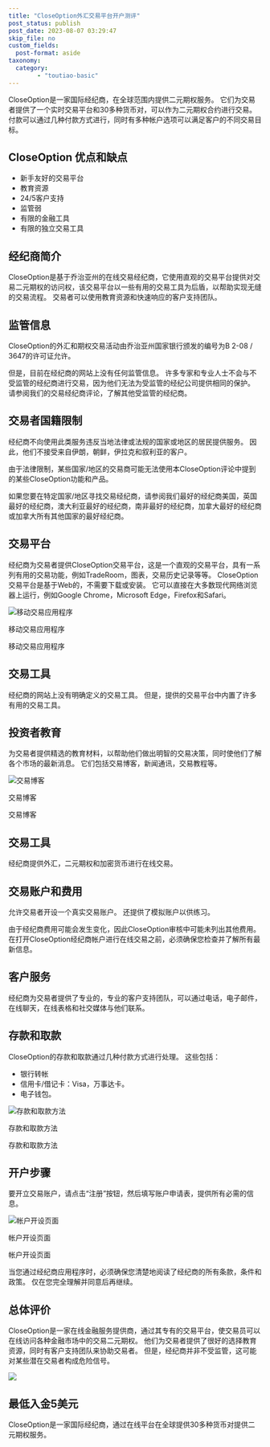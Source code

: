 ```yaml
---
title: "CloseOption外汇交易平台开户测评"
post_status: publish
post_date: 2023-08-07 03:29:47
skip_file: no
custom_fields: 
  post-format: aside
taxonomy:
  category:
        - "toutiao-basic"
---
```


CloseOption是一家国际经纪商，在全球范围内提供二元期权服务。 它们为交易者提供了一个实时交易平台和30多种货币对，可以作为二元期权合约进行交易。 付款可以通过几种付款方式进行，同时有多种帐户选项可以满足客户的不同交易目标。

## CloseOption 优点和缺点

- 新手友好的交易平台
- 教育资源
- 24/5客户支持
- 监管弱
- 有限的金融工具
- 有限的独立交易工具

## 经纪商简介

CloseOption是基于乔治亚州的在线交易经纪商，它使用直观的交易平台提供对交易二元期权的访问权，该交易平台以一些有用的交易工具为后盾，以帮助实现无缝的交易流程。 交易者可以使用教育资源和快速响应的客户支持团队。

## 监管信息

CloseOption的外汇和期权交易活动由乔治亚州国家银行颁发的编号为B 2-08 / 3647的许可证允许。

但是，目前在经纪商的网站上没有任何监管信息。 许多专家和专业人士不会与不受监管的经纪商进行交易，因为他们无法为受监管的经纪公司提供相同的保护。 请参阅我们的交易经纪商评论，了解其他受监管的经纪商。

## 交易者国籍限制

经纪商不向使用此类服务​​违反当地法律或法规的国家或地区的居民提供服务。 因此，他们不接受来自伊朗，朝鲜，伊拉克和叙利亚的客户。

由于法律限制，某些国家/地区的交易商可能无法使用本CloseOption评论中提到的某些CloseOption功能和产品。

如果您要在特定国家/地区寻找交易经纪商，请参阅我们最好的经纪商美国，英国最好的经纪商，澳大利亚最好的经纪商，南非最好的经纪商，加拿大最好的经纪商或加拿大所有其他国家的最好经纪商。

## 交易平台

经纪商为交易者提供CloseOption交易平台，这是一个直观的交易平台，具有一系列有用的交易功能，例如TradeRoom，图表，交易历史记录等等。 CloseOption交易平台是基于Web的，不需要下载或安装。 它可以直接在大多数现代网络浏览器上运行，例如Google Chrome，Microsoft Edge，Firefox和Safari。

![移动交易应用程序](https://cdn.fendou.la/funstoutiao/2020/11/CloseOption-Review-Mobile-Trading-App.png "移动交易应用程序")

移动交易应用程序

移动交易应用程序

## 交易工具

经纪商的网站上没有明确定义的交易工具。 但是，提供的交易平台中内置了许多有用的交易工具。

## 投资者教育

为交易者提供精选的教育材料，以帮助他们做出明智的交易决策，同时使他们了解各个市场的最新消息。 它们包括交易博客，新闻通讯，交易教程等。

![交易博客](https://cdn.fendou.la/funstoutiao/2020/11/CloseOption-Review-Blogs-1024x684.jpg "交易博客")

交易博客

交易博客

## 交易工具

经纪商提供外汇，二元期权和加密货币进行在线交易。

## 交易账户和费用

允许交易者开设一个真实交易账户。 还提供了模拟账户以供练习。

由于经纪商费用可能会发生变化，因此CloseOption审核中可能未列出其他费用。 在打开CloseOption经纪商帐户进行在线交易之前，必须确保您检查并了解所有最新信息。

## 客户服务

经纪商为交易者提供了专业的，专业的客户支持团队，可以通过电话，电子邮件，在线聊天，在线表格和社交媒体与他们联系。

## 存款和取款

CloseOption的存款和取款通过几种付款方式进行处理。 这些包括：

- 银行转帐
- 信用卡/借记卡：Visa，万事达卡。
- 电子钱包。

![存款和取款方法](https://cdn.fendou.la/funstoutiao/2020/11/CloseOption-Review-Deposit-and-Withdrawal-Methods.jpg "存款和取款方法")

存款和取款方法

存款和取款方法

## 开户步骤

要开立交易账户，请点击“注册”按钮，然后填写账户申请表，提供所有必需的信息。

![帐户开设页面](https://cdn.fendou.la/funstoutiao/2020/11/CloseOption-Review-Account-Opening-Page.jpg "帐户开设页面")

帐户开设页面

帐户开设页面

当您通过经纪商应用程序时，必须确保您清楚地阅读了经纪商的所有条款，条件和政策。 仅在您完全理解并同意后再继续。

## 总体评价

CloseOption是一家在线金融服务提供商，通过其专有的交易平台，使交易员可以在线访问各种金融市场中的交易二元期权。 他们为交易者提供了很好的选择教育资源，同时有客户支持团队来协助交易者。 但是，经纪商并非不受监管，这可能对某些潜在交易者构成危险信号。

![](https://cdn.fendou.la/funstoutiao/2020/11/CloseOption-Logo.png)

## 最低入金5美元

CloseOption是一家国际经纪商，通过在线平台在全球提供30多种货币对提供二元期权服务。
